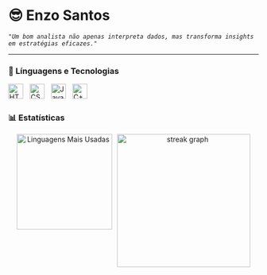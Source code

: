 # 😎 Enzo Santos

*`"Um bom analista não apenas interpreta dados, mas transforma insights em estratégias eficazes."`*

---

### 🤖 Línguagens e Tecnologias

<img 
    align="left" 
    alt="HTML"
    title="HTML" 
    width="30px" 
    style="padding-right: 10px;" 
    src="https://cdn.jsdelivr.net/gh/devicons/devicon@latest/icons/html5/html5-original.svg" 
/>
<img 
    align="left" 
    alt="CSS" 
    title="CSS"
    width="30px" 
    style="padding-right: 10px;" 
    src="https://cdn.jsdelivr.net/gh/devicons/devicon@latest/icons/css3/css3-original.svg" 
/>
<img 
    align="left" 
    alt="JavaScript" 
    title="JavaScript"
    width="30px" 
    style="padding-right: 10px;" 
    src="https://cdn.jsdelivr.net/gh/devicons/devicon@latest/icons/javascript/javascript-original.svg" 
/>
<img 
    align="left" 
    alt="C++" 
    title="C++"
    width="30px" 
    style="padding-right: 10px;"
    src="https://img.icons8.com/?size=100&id=40669&format=png&color=000000"
/>     
<br/>

### 📊 Estatísticas
<div align="center" style="display: flex; flex-direction: row; justify-content: center; gap: 10px;">
  <img src="https://github-readme-stats.vercel.app/api/top-langs?username=enzosantos3&locale=pt-br&hide_title=false&layout=compact&card_width=300&langs_count=6&theme=vision-friendly-dark&hide_border=true&order=2" style="width: 20vw; height: auto;" alt="Linguagens Mais Usadas" />
  <img src="https://streak-stats.demolab.com?user=enzosantos3&locale=pt-br&mode=weekly&theme=vision-friendly-dark&hide_border=true&border_radius=5" style="width: 28vw; height: auto;" alt="streak graph" />
</div>

<br clear="both">

